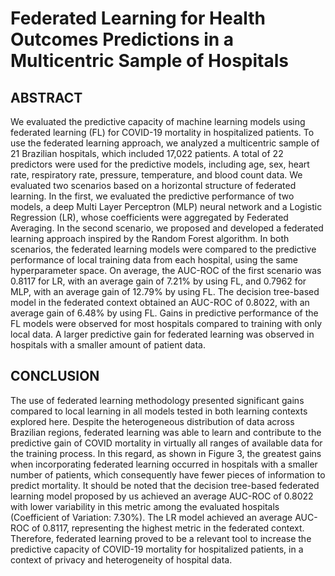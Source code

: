 # Federated Learning for Health Outcomes Predictions in a Multicentric Sample of Hospitals

## ABSTRACT

We evaluated the predictive capacity of machine learning models using federated learning (FL) for COVID-19 mortality in hospitalized patients. To use the federated learning approach, we analyzed a multicentric sample of 21 Brazilian hospitals, which included 17,022 patients. A total of 22 predictors were used for the predictive models, including age, sex, heart rate, respiratory rate, pressure, temperature, and blood count data. We evaluated two scenarios based on a horizontal structure of federated learning. In the first, we evaluated the predictive performance of two models, a deep Multi Layer Perceptron (MLP) neural network and a Logistic Regression (LR), whose coefficients were aggregated by Federated Averaging. In the second scenario, we proposed and developed a federated learning approach inspired by the Random Forest algorithm. In both scenarios, the federated learning models were compared to the predictive performance of local training data from each hospital, using the same hyperparameter space. On average, the AUC-ROC of the first scenario was 0.8117 for LR, with an average gain of 7.21% by using FL, and 0.7962 for MLP, with an average gain of 12.79% by using FL. The decision tree-based model in the federated context obtained an AUC-ROC of 0.8022, with an average gain of 6.48% by using FL. Gains in predictive performance of the FL models were observed for most hospitals compared to training with only local data. A larger predictive gain for federated learning was observed in hospitals with a smaller amount of patient data.

## CONCLUSION

The use of federated learning methodology presented significant gains compared to local learning in all models tested in both learning contexts explored here. Despite the heterogeneous distribution of data across Brazilian regions, federated learning was able to learn and contribute to the predictive gain of COVID mortality in virtually all ranges of available data for the training process. In this regard, as shown in Figure 3, the greatest gains when incorporating federated learning occurred in hospitals with a smaller number of patients, which consequently have fewer pieces of information to predict mortality. It should be noted that the decision tree-based federated learning model proposed by us achieved an average AUC-ROC of 0.8022 with lower variability in this metric among the evaluated hospitals (Coefficient of Variation: 7.30%). The LR model achieved an average AUC-ROC of 0.8117, representing the highest metric in the federated context. Therefore, federated learning proved to be a relevant tool to increase the predictive capacity of COVID-19 mortality for hospitalized patients, in a context of privacy and heterogeneity of hospital data.
